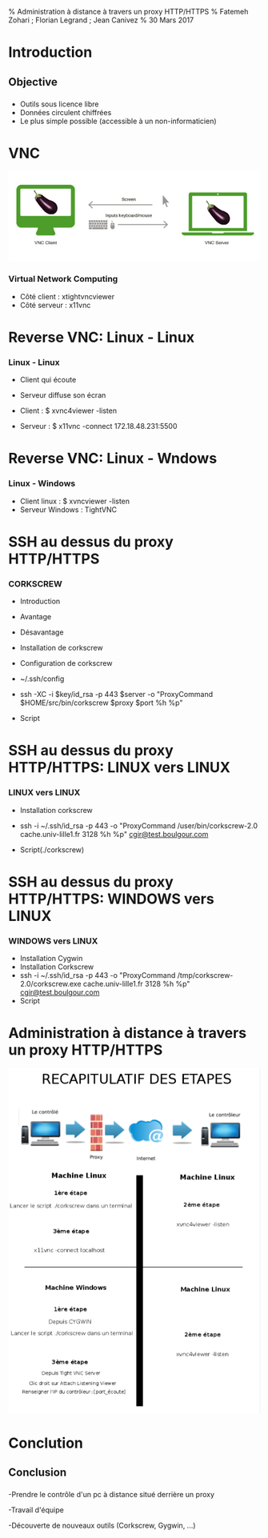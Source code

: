 % Administration à distance à travers un proxy HTTP/HTTPS
% Fatemeh Zohari ; Florian Legrand ; Jean Canivez
% 30 Mars 2017


# Introduction

## Objective

### 

- Outils sous licence libre
- Données circulent chiffrées
- Le plus simple possible (accessible à un non-informaticien) 


# VNC

![](img/vnc-exemple.jpg)

### Virtual Network Computing

- Côté client :  xtightvncviewer
- Côté serveur : x11vnc

# Reverse VNC: Linux - Linux

###  Linux - Linux

- Client qui écoute
- Serveur diffuse son écran

- Client : $ xvnc4viewer -listen
- Serveur : $ x11vnc -connect 172.18.48.231:5500

# Reverse VNC: Linux - Wndows

### Linux - Windows

- Client linux : $ xvncviewer -listen
- Serveur Windows : TightVNC




# SSH au dessus du proxy HTTP/HTTPS

### CORKSCREW

- Introduction
- Avantage
- Désavantage
 
- Installation de corkscrew

- Configuration de corkscrew
- ~/.ssh/config
- ssh -XC -i $key/id_rsa  -p 443 $server -o "ProxyCommand $HOME/src/bin/corkscrew $proxy $port %h %p"						

- Script

# SSH au dessus du proxy HTTP/HTTPS: LINUX vers LINUX

### LINUX vers LINUX

- Installation corkscrew
- ssh -i ~/.ssh/id_rsa -p 443 -o "ProxyCommand  /user/bin/corkscrew-2.0  cache.univ-lille1.fr 3128 %h %p"   cgir@test.boulgour.com

- Script(./corkscrew)

# SSH au dessus du proxy HTTP/HTTPS: WINDOWS vers LINUX

### WINDOWS vers LINUX

- Installation Cygwin
- Installation Corkscrew
- ssh -i ~/.ssh/id_rsa -p 443 -o "ProxyCommand /tmp/corkscrew-2.0/corkscrew.exe cache.univ-lille1.fr 3128 %h %p" cgir@test.boulgour.com
- Script

# Administration à distance à travers un proxy HTTP/HTTPS
![](img/conclution.png)



# Conclution

## Conclusion

###

-Prendre le contrôle d'un pc à distance situé derrière un proxy

-Travail d'équipe

-Découverte de nouveaux outils (Corkscrew, Gygwin, ...)
